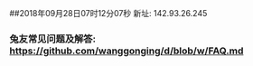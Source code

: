 ##2018年09月28日07时12分07秒 新址: 142.93.26.245
### 兔友常见问题及解答: https://github.com/wanggonging/d/blob/w/FAQ.md
